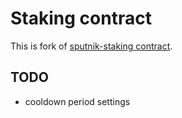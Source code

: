 # Staking contract

This is fork of [sputnik-staking contract](https://github.com/near-daos/sputnik-dao-contract/tree/main/sputnik-staking).


## TODO
- cooldown period settings